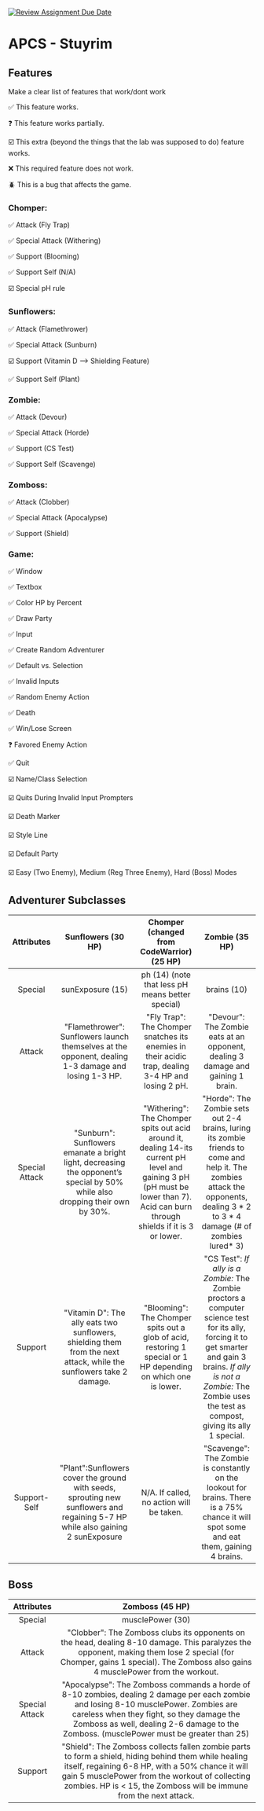 [![Review Assignment Due Date](https://classroom.github.com/assets/deadline-readme-button-22041afd0340ce965d47ae6ef1cefeee28c7c493a6346c4f15d667ab976d596c.svg)](https://classroom.github.com/a/KprAwj1n)
# APCS - Stuyrim

## Features

Make a clear list of features that work/dont work

:white_check_mark: This feature works.

:question: This feature works partially.

:ballot_box_with_check: This extra (beyond the things that the lab was supposed to do) feature works.

:x: This required feature does not work.

:beetle: This is a bug that affects the game.

### Chomper:

:white_check_mark: Attack (Fly Trap)

:white_check_mark: Special Attack (Withering)

:white_check_mark: Support (Blooming)

:white_check_mark: Support Self (N/A)

:ballot_box_with_check: Special pH rule

### Sunflowers:

:white_check_mark: Attack (Flamethrower)

:white_check_mark: Special Attack (Sunburn)

:ballot_box_with_check: Support (Vitamin D --> Shielding Feature)

:white_check_mark: Support Self (Plant)

### Zombie:

:white_check_mark: Attack (Devour)

:white_check_mark: Special Attack (Horde)

:white_check_mark: Support (CS Test)

:white_check_mark: Support Self (Scavenge)

### Zomboss:

:white_check_mark: Attack (Clobber)

:white_check_mark: Special Attack (Apocalypse)

:white_check_mark: Support (Shield)

### Game:

:white_check_mark: Window

:white_check_mark: Textbox

:white_check_mark: Color HP by Percent

:white_check_mark: Draw Party

:white_check_mark: Input

:white_check_mark: Create Random Adventurer

:white_check_mark: Default vs. Selection

:white_check_mark: Invalid Inputs

:white_check_mark: Random Enemy Action

:white_check_mark: Death

:white_check_mark: Win/Lose Screen

:question: Favored Enemy Action

:white_check_mark: Quit

:ballot_box_with_check: Name/Class Selection 

:ballot_box_with_check: Quits During Invalid Input Prompters 

:ballot_box_with_check: Death Marker

:ballot_box_with_check: Style Line

:ballot_box_with_check: Default Party

:ballot_box_with_check: Easy (Two Enemy), Medium (Reg Three Enemy), Hard (Boss) Modes

## Adventurer Subclasses

| **Attributes** | **Sunflowers (30 HP)** | **Chomper (changed from CodeWarrior) (25 HP)** | **Zombie (35 HP)** |
| :---------: | :----------------: | :--------------------------------: |:---------------:|
| Special    |sunExposure (15)|ph (14) (note that less pH means better special)|brains (10)|
| Attack     | "Flamethrower": Sunflowers launch themselves at the opponent, dealing 1-3 damage and losing 1-3 HP.|"Fly Trap": The Chomper snatches its enemies in their acidic trap, dealing 3-4 HP and losing 2 pH.|"Devour": The Zombie eats at an opponent, dealing 3 damage and gaining 1 brain.|
| Special Attack | "Sunburn": Sunflowers emanate a bright light, decreasing the opponent’s special by 50% while also dropping their own by 30%.|"Withering": The Chomper spits out acid around it, dealing 14-its current pH level and gaining 3 pH (pH must be lower than 7). Acid can burn through shields if it is 3 or lower. |"Horde": The Zombie sets out 2-4 brains, luring its zombie friends to come and help it. The zombies attack the opponents, dealing 3 * 2 to 3 * 4 damage (# of zombies lured* 3) |
| Support | "Vitamin D": The ally eats two sunflowers, shielding them from the next attack, while the sunflowers take 2 damage.|"Blooming": The Chomper spits out a glob of acid, restoring 1 special or 1 HP depending on which one is lower.|"CS Test": *If ally is a Zombie:* The Zombie proctors a computer science test for its ally, forcing it to get smarter and gain 3 brains. *If ally is not a Zombie:* The Zombie uses the test as compost, giving its ally 1 special.|
| Support-Self | "Plant":Sunflowers cover the ground with seeds, sprouting new sunflowers and regaining 5-7 HP while also gaining 2 sunExposure| N/A. If called, no action will be taken. |"Scavenge": The Zombie is constantly on the lookout for brains. There is a 75% chance it will spot some and eat them, gaining 4 brains.|

## Boss

| **Attributes** | **Zomboss (45 HP)** |
| :---------: | :----------------: |
| Special    |musclePower (30)|
| Attack     | "Clobber": The Zomboss clubs its opponents on the head, dealing 8-10 damage. This paralyzes the opponent, making them lose 2 special (for Chomper, gains 1 special). The Zomboss also gains 4 musclePower from the workout.|
| Special Attack | "Apocalypse": The Zomboss commands a horde of 8-10 zombies, dealing 2 damage per each zombie and losing 8-10 musclePower. Zombies are careless when they fight, so they damage the Zomboss as well, dealing 2-6 damage to the Zomboss. (musclePower must be greater than 25)|
| Support | "Shield": The Zomboss collects fallen zombie parts to form a shield, hiding behind them while healing itself, regaining 6-8 HP, with a 50% chance it will gain 5 musclePower from the workout of collecting zombies. HP is < 15, the Zomboss will be immune from the next attack.|
